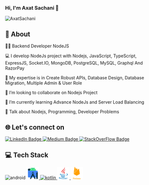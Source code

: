 ### Hi, I'm Axat Sachani 👋

<p align="left"> <img src="https://komarev.com/ghpvc/?username=AxatSachani&label=👀&color=blue&style=plastic" alt="AxatSachani" /> </p>

## 📰 About

👩‍💻 Backend Developer NodeJS

💻 I develop NodeJs project with Nodejs, JavaScript, TypeScript, ExpressJS, Socket.IO, MongoDB, PostgreSQL, MySQL, Graphql And RazorPay 

💪 My expertise is in Create Robust APIs, Database Design, Database Migration, Multiple Admin & User Role

🤝 I’m looking to collaborate on Nodejs Project  

📖 I’m currently learning Advance NodeJs and Server Load Balancing

💬 Talk about Nodejs, Programming, Developer Problems


## 🌐 Let's connect on
<div id="header" align="left">
  <div id="badges">
  <a href="https://www.linkedin.com/in/akshatsachani">
    <img src="https://img.shields.io/badge/LinkedIn-blue?style=for-the-badge&logo=linkedin&logoColor=white" alt="LinkedIn Badge"/>
  </a>
  <a href="https://medium.com/learn-to-earn">
    <img src="https://img.shields.io/badge/medium-%2312100E.svg?&style=for-the-badge&logo=medium&logoColor=white" alt="Medium Badge"/>
  </a>
  <a href="https://stackoverflow.com/users/19117077/axat-sachani">
    <img src="https://img.shields.io/badge/stackoverflow-%2312100E.svg?&style=for-the-badge&logo=stackoverflow&logoColor=red" alt="StackOverFlow Badge"/>
  </a>
  </div> 
</div>

## 💻 Tech Stack
<p align="left">
    <!--Android-->
    <img
            src="https://www.vectorlogo.zone/logos/android/android-ar21.svg"
            alt="android" /> 
    <a href="https://kotlinlang.org" target="_blank"> <img
            src="https://raw.githubusercontent.com/devicons/devicon/master/icons/androidstudio/androidstudio-original.svg" alt="kotlin" width="40" height="40"/>
    </a>  
    <!--Kotlin-->
    <a href="https://kotlinlang.org" target="_blank"> <img
            src="https://www.vectorlogo.zone/logos/kotlinlang/kotlinlang-icon.svg" alt="kotlin" width="40" height="40"/>
    </a>   
    <!--Java-->
    <a href="https://www.java.com" target="_blank"> <img
            src="https://raw.githubusercontent.com/devicons/devicon/master/icons/java/java-original.svg" alt="java"
            width="40" height="40"/> </a>
    <!--Android-->
    <a href="https://developer.android.com" target="_blank"> <img
            src="https://raw.githubusercontent.com/devicons/devicon/master/icons/firebase/firebase-plain-wordmark.svg"
            alt="android" width="40" height="40"/> </a>
</p>
